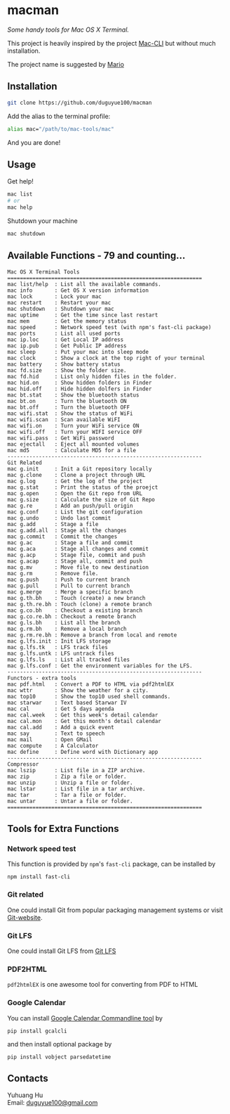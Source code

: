 # macman

_Some handy tools for Mac OS X Terminal._

This project is heavily inspired by the project [Mac-CLI](https://github.com/guarinogabriel/Mac-CLI)
but without much installation.

The project name is suggested by [Mario](https://github.com/kmario23)

## Installation

```bash
git clone https://github.com/duguyue100/macman
```

Add the alias to the terminal profile:

```bash
alias mac="/path/to/mac-tools/mac"
```

And you are done!

## Usage

Get help!

```bash
mac list
# or
mac help
```

Shutdown your machine
```bash
mac shutdown
```

## Available Functions - 79 and counting...

```
Mac OS X Terminal Tools
==============================================================
mac list/help  : List all the available commands.
mac info       : Get OS X version information
mac lock       : Lock your mac
mac restart    : Restart your mac
mac shutdown   : Shutdown your mac
mac uptime     : Get the time since last restart
mac mem        : Get the memory status
mac speed      : Network speed test (with npm's fast-cli package)
mac ports      : List all used ports
mac ip.loc     : Get Local IP address
mac ip.pub     : Get Public IP address
mac sleep      : Put your mac into sleep mode
mac clock      : Show a clock at the top right of your terminal
mac battery    : Show battery status
mac fd.size    : Show the folder size.
mac fd.hid     : List only hidden files in the folder.
mac hid.on     : Show hidden folders in Finder
mac hid.off    : Hide hidden dolfers in Finder
mac bt.stat    : Show the bluetooth status
mac bt.on      : Turn the bluetooth ON
mac bt.off     : Turn the bluetooth OFF
mac wifi.stat  : Show the status of WiFi
mac wifi.scan  : Scan available WiFI
mac wifi.on    : Turn your WiFi service ON
mac wifi.off   : Turn your WIFI service OFF
mac wifi.pass  : Get WiFi password
mac ejectall   : Eject all mounted volumes
mac md5        : Calculate MD5 for a file
--------------------------------------------------------------
Git Related
mac g.init     : Init a Git repository locally
mac g.clone    : Clone a project through URL
mac g.log      : Get the log of the project
mac g.stat     : Print the status of the proejct
mac g.open     : Open the Git repo from URL
mac g.size     : Calculate the size of Git Repo
mac g.re       : Add an push/pull origin
mac g.conf     : List the git configuration
mac g.undo     : Undo last commit
mac g.add      : Stage a file
mac g.add.all  : Stage all the changes
mac g.commit   : Commit the changes
mac g.ac       : Stage a file and commit
mac g.aca      : Stage all changes and commit
mac g.acp      : Stage file, commit and push
mac g.acap     : Stage all, commit and push
mac g.mv       : Move file to new destination
mac g.rm       : Remove file.
mac g.push     : Push to current branch
mac g.pull     : Pull to current branch
mac g.merge    : Merge a specific branch
mac g.th.bh    : Touch (create) a new branch
mac g.th.re.bh : Touch (clone) a remote branch
mac g.co.bh    : Checkout a existing branch
mac g.co.re.bh : Checkout a remote branch
mac g.ls.bh    : List all the branch
mac g.rm.bh    : Remove a local branch
mac g.rm.re.bh : Remove a branch from local and remote
mac g.lfs.init : Init LFS storage
mac g.lfs.tk   : LFS track files
mac g.lfs.untk : LFS untrack files
mac g.lfs.ls   : List all tracked files
mac g.lfs.conf : Get the environment variables for the LFS.
--------------------------------------------------------------
Functors - extra tools
mac pdf.html   : Convert a PDF to HTML via pdf2htmlEX
mac wttr       : Show the weather for a city.
mac top10      : Show the top10 used shell commands.
mac starwar    : Text based Starwar IV
mac cal        : Get 5 days agenda
mac cal.week   : Get this week's detail calendar
mac cal.mon    : Get this month's detail calendar
mac cal.add    : Add a quick event
mac say        : Text to speech
mac mail       : Open GMail
mac compute    : A Calculator
mac define     : Define word with Dictionary app
--------------------------------------------------------------
Compressor
mac lszip      : List file in a ZIP archive.
mac zip        : Zip a file or folder.
mac unzip      : Unzip a file or folder.
mac lstar      : List file in a tar archive.
mac tar        : Tar a file or folder.
mac untar      : Untar a file or folder.
==============================================================
```

## Tools for Extra Functions

### Network speed test

This function is provided by `npm`'s `fast-cli` package, can be installed by

```
npm install fast-cli
```

### Git related

One could install Git from popular packaging management systems or visit [Git-website](https://git-scm.com/).

### Git LFS

One could install Git LFS from [Git LFS](https://git-lfs.github.com/)

### PDF2HTML

`pdf2htmlEX` is one awesome tool for converting from PDF to HTML

### Google Calendar

You can install [Google Calendar Commandline tool](https://github.com/insanum/gcalcli) by

```
pip install gcalcli
```

and then install optional package by

```
pip install vobject parsedatetime
```

## Contacts

Yuhuang Hu  
Email: duguyue100@gmail.com

